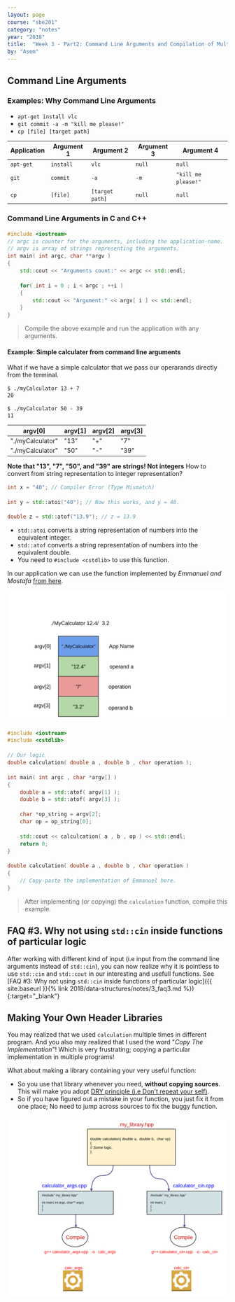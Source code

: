 ```yaml
---
layout: page
course: "sbe201"
category: "notes"
year: "2018"
title:  "Week 3 - Part2: Command Line Arguments and Compilation of Multiple Files"
by: "Asem"
---
```


## Command Line Arguments

### Examples: Why Command Line Arguments

* `apt-get install vlc`
* `git commit -a -m "kill me please!"`
* `cp [file] [target path]`

| Application | Argument 1 | Argument 2 | Argument 3 | Argument 4 |
|-------------|------------|------------|------------|------------|
| `apt-get` | `install` | `vlc` | `null` | `null` |
| `git`  | `commit` | `-a` | `-m` | `"kill me please!"` |
| `cp` | `[file]` | `[target path]` | `null` | `null` |

### Command Line Arguments in C and C++

```c++
#include <iostream>
// argc is counter for the arguments, including the application-name.
// argv is array of strings representing the arguments.
int main( int argc, char **argv )
{
    std::cout << "Arguments count:" << argc << std::endl;

    for( int i = 0 ; i < argc ; ++i )
    {
        std::cout << "Argument:" << argv[ i ] << std::endl;
    }
}
```

> Compile the above example and run the application with any arguments.

#### Example: Simple calculater from command line arguments

What if we have a simple calculator that we pass our operarands directly from the terminal.

```terminal
$ ./myCalculator 13 + 7
20
```

```terminal
$ ./myCalculator 50 - 39
11
```

| argv[0] | argv[1] | argv[2] | argv[3] |
|---------|---------|---------|---------|
| "./myCalculator" | "13" | "+" | "7" |
| "./myCalculator" | "50" | "-" | "39" |

**Note that "13", "7", "50", and "39" are strings! Not integers**
How to convert from string representation to integer representation?

```c++
int x = "40"; // Compiler Error (Type Mismatch)

int y = std::atoi("40"); // Now this works, and y = 40.

double z = std::atof("13.9"); // z = 13.9
```

* `std::atoi` converts a string representation of numbers into the equivalent integer.
* `std::atof` converts a string representation of numbers into the equivalent double.
* You need to `#include <cstdlib>` to use this function.

In our application we can use the function implemented by *Emmanuel and Mostafa* [from here](/2018/data-structures/presentations/1_week1_recap/index.html#27).

![](/gallery/argv.svg)

```c++
#include <iostream>
#include <cstdlib>

// Our logic
double calculation( double a , double b , char operation );

int main( int argc , char *argv[] )
{
    double a = std::atof( argv[1] );
    double b = std::atof( argv[3] );

    char *op_string = argv[2];
    char op = op_string[0];

    std::cout << calculcation( a , b , op ) << std::endl;
    return 0;
}

double calculation( double a , double b , char operation )
{
    // Copy-paste the implementation of Emmanuel here.
}
```

> After implementing (or copying) the `calculation` function, compile this example.

## FAQ #3. Why not using `std::cin` inside functions of particular logic

After working with different kind of input (i.e input from the command line arguments instead of `std::cin`), you can now realize why it is pointless to use `std::cin` and `std::cout` in our interesting and usefull functions. See [FAQ #3: Why not using `std::cin` inside functions of particular logic]({{ site.baseurl }}{% link 2018/data-structures/notes/3_faq3.md %}){:target="_blank"}

## Making Your Own Header Libraries

You may realized that we used `calculation` multiple times in different program. And you also may realized that I used the word "*Copy The Implementation*"! Which is very frustrating; copying a particular implementation in multiple programs! 

What about making a library containing your very useful function:

* So you use that library whenever you need, **without copying sources**. This will make you adopt [DRY principle (i.e Don't repeat your self)](https://en.wikipedia.org/wiki/Don%27t_repeat_yourself).
* So if you have figured out a mistake in your function, you just fix it from one place; No need to jump across sources to fix the buggy function.

![multiple](/gallery/multiplefiles.svg)